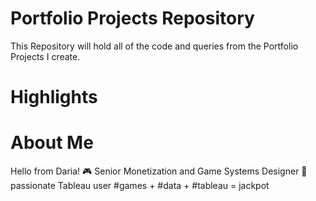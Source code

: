 # Portfolio Projects Repository
This Repository will hold all of the code and queries from the Portfolio Projects I create.

# Highlights


# About Me
Hello from Daria! 
🎮 Senior Monetization and Game Systems Designer
🎯 passionate Tableau user
#games + #data + #tableau = jackpot
